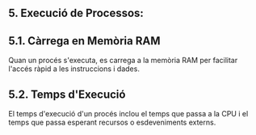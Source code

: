 ## 5. Execució de Processos:
## 5.1. Càrrega en Memòria RAM
Quan un procés s'executa, es carrega a la memòria RAM per facilitar l'accés ràpid a les instruccions i dades.
## 5.2. Temps d'Execució
El temps d'execució d'un procés inclou el temps que passa a la CPU i el temps que passa esperant recursos o esdeveniments externs.
